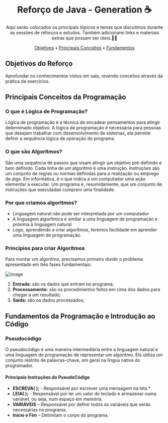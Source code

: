 <h1 align="center"> Reforço de Java - Generation ☕</h1>

<p align="center">Aqui serão colocados os principais tópicos e temas que discutimos durante as sessões de reforços e estudos. Também adicionarei links e materiais extras que possam ser úteis.📓🚀</p>

<p align="center">
 <a href="#objetivo">Objetivos</a> •
 <a href="#conceitos">Principais Conceitos</a> •
 <a href="#fundamentos">Fundamentos</a> 
</p>

<a name="objetivo"><h2>Objetivos do Reforço</h2></a>
<p>Aprofundar os conhecimentos vistos em sala, revendo conceitos através da prática de exercícios.</p>

<a name="conceitos"><h2>Principais Conceitos da Programação</h2></a>
<h3>O que é Lógica de Programação? </h3>
<p> Lógica de programação é a técnica de encadear pensamentos para atingir determinado objetivo. A lógica de programação é necessária para pessoas que desejam trabalhar com desenvolvimento de sistemas, ela permite definir a sequência lógica de operação do programa. </p>

<h3>O que são Algoritmos?</h3>
<p>São uma sequência de passos que visam atingir um objetivo pré-definido e bem definido. Cada linha de um algoritmo é uma instrução. Instruções são um conjunto de regras ou normas definidas para a realização ou emprego de algo. Em informática, é o que indica a um computador uma ação elementar a executar. Um programa é, resumidamente, que um conjunto de instruções que executadas cumprem uma finalidade. </p>

<h3>Por que criamos algoritmos?</h3>

* Linguagem natural não pode ser interpretada por um computador	
* A linguagem algorítmica é similar a uma linguagem de programação e próxima à linguagem natural
* Logo, aprendendo a criar algoritmos, teremos facilidade em aprender uma linguagem de programação.	

<h3>Princípios para criar Algoritmos</h3>
<p>Para montar um algoritmo, precisamos primeiro dividir o problema apresentado em três fases fundamentais:</p>	

![image](https://user-images.githubusercontent.com/62121416/192827521-a0863033-d25b-4664-b53d-13d95bbc792f.png)

1. **Entrada:** são os dados que entram no programa;
2. **Processamento:** são os procedimentos feitos em cima dos dados para chegar a um resultado;
3. **Saída:** são os dados processados;

<a name="fundamentos"><h2>Fundamentos da Programação e Introdução ao Código</h2></a>

<h3>Pseudocódigo</h3>
O pseudocódigo é uma maneira intermediária entre a linguagem natural e uma linguagem de programação de representar um algoritmo. Ela utiliza um conjunto restrito de palavras-chave, em geral na língua nativa do programador.

<h4>Principais Instruções do PseudoCódigo</h4>	

* **ESCREVA( );** - Responsável por escrever uma mensagem na tela.* 
* **LEIA( );** - Responsável por ler um valor do teclado e armazenar numa variável, ou seja, num espaço em memória.
* **VARIÁVEIS** – Responsável por definir todos as variáveis que serão necessárias no programa.
* **Início e Fim** – Delimitam o corpo do programa.






